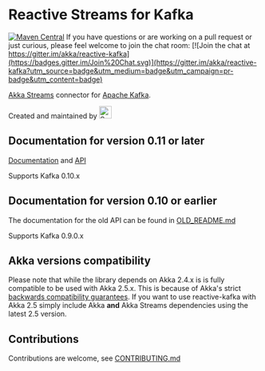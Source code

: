 Reactive Streams for Kafka
====
[![Maven Central](https://maven-badges.herokuapp.com/maven-central/com.typesafe.akka/akka-stream-kafka_2.11/badge.svg)](https://maven-badges.herokuapp.com/maven-central/com.typesafe.akka/akka-stream-kafka_2.11)
If you have questions or are working on a pull request or just curious, please feel welcome to join the chat room: [![Join the chat at https://gitter.im/akka/reactive-kafka](https://badges.gitter.im/Join%20Chat.svg)](https://gitter.im/akka/reactive-kafka?utm_source=badge&utm_medium=badge&utm_campaign=pr-badge&utm_content=badge)


[Akka Streams](http://doc.akka.io/docs/akka/current/scala/stream/index.html) connector for [Apache Kafka](https://kafka.apache.org/).

Created and maintained by
[<img src="https://softwaremill.com/images/header-main-logo.3449d6a3.svg" alt="SoftwareMill logo" height="25">](https://softwaremill.com)

## Documentation for version 0.11 or later

[Documentation](http://doc.akka.io/docs/akka-stream-kafka/current/) and [API](http://doc.akka.io/api/akka-stream-kafka/current/)

Supports Kafka 0.10.x

## Documentation for version 0.10 or earlier

The documentation for the old API can be found in [OLD_README.md](https://github.com/akka/reactive-kafka/blob/master/OLD_README.md)

Supports Kafka 0.9.0.x

## Akka versions compatibility

Please note that while the library depends on Akka 2.4.x is is fully compatible to be used with Akka 2.5.x.
This is because of Akka's strict [backwards compatibility guarantees](http://doc.akka.io/docs/akka/2.5.3/scala/common/binary-compatibility-rules.html). If you want to use reactive-kafka with Akka 2.5 simply include Akka **and** Akka Streams dependencies using the latest 2.5 version.

## Contributions

Contributions are welcome, see [CONTRIBUTING.md](https://github.com/akka/reactive-kafka/blob/master/CONTRIBUTING.md)
